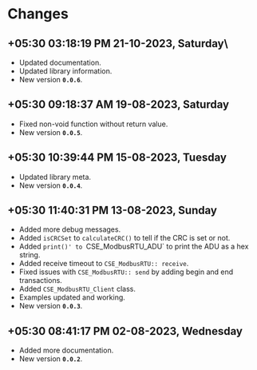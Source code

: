 
# Changes

## **+05:30 03:18:19 PM 21-10-2023, Saturday**\

  * Updated documentation.
  * Updated library information.
  * New version **`0.0.6`**.

## **+05:30 09:18:37 AM 19-08-2023, Saturday**

  * Fixed non-void function without return value.
  * New version **`0.0.5`**.


## **+05:30 10:39:44 PM 15-08-2023, Tuesday**

  * Updated library meta.
  * New version **`0.0.4`**.

## **+05:30 11:40:31 PM 13-08-2023, Sunday**

  * Added more debug messages.
  * Added `isCRCSet` to `calculateCRC()` to tell if the CRC is set or not.
  * Added `print()' to `CSE_ModbusRTU_ADU` to print the ADU as a hex string.
  * Added receive timeout to `CSE_ModbusRTU:: receive`.
  * Fixed issues with `CSE_ModbusRTU:: send` by adding begin and end transactions.
  * Added `CSE_ModbusRTU_Client` class.
  * Examples updated and working.
  * New version **`0.0.3`**.

## **+05:30 08:41:17 PM 02-08-2023, Wednesday**

  * Added more documentation.
  * New version **`0.0.2`**.

